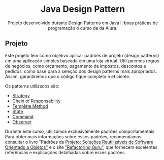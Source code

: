 
<h1 align="center">Java Design Pattern</h1>
<p align ="center">
Projeto desenvolvido durante Design Patterns em Java I: boas práticas de programação o curso de da Alura.</p>

## Projeto
Este projeto tem como objetivo aplicar padrões de projeto (design patterns) em uma aplicação simples baseada em uma loja virtual. Utilizaremos regras de negócios, como orçamento, pagamento de impostos, descontos e pedidos, como base para a seleção dos design patterns mais apropriados. Assim, garantiremos que o código fique completo e eficiente.

Os patterns utilizados são:
* [Strategy]()
* [Chain of Responsability](https://refactoring.guru/design-patterns/chain-of-responsibility)
* [Template Method](https://refactoring.guru/design-patterns/template-method)
* [State](https://refactoring.guru/design-patterns/state)
* [Command](https://refactoring.guru/design-patterns/command)
* [Observer](https://refactoring.guru/design-patterns/observer)

Durante este curso, utilizamos exclusivamente padrões comportamentais. Para obter mais informações sobre esses padrões, recomendamos consultar o livro "Padrões de [Projeto: Soluções Reutilizáveis de Software Orientado a Objetos"](https://www.amazon.com.br/Padr%C3%B5es-Projetos-Solu%C3%A7%C3%B5es-Reutiliz%C3%A1veis-Orientados/dp/8573076100) e o site ["Refactoring Guru"](https://refactoring.guru/design-patterns), que fornecem excelentes referências e explicações detalhadas sobre esses padrões.

